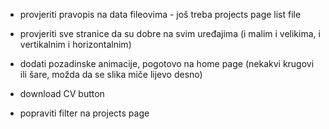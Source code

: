 -   provjeriti pravopis na data fileovima - još treba projects page list file

-   provjeriti sve stranice da su dobre na svim uređajima (i malim i velikima, i vertikalnim i horizontalnim)

-   dodati pozadinske animacije, pogotovo na home page (nekakvi krugovi ili šare, možda da se slika miče lijevo desno)
-   download CV button

-   popraviti filter na projects page

